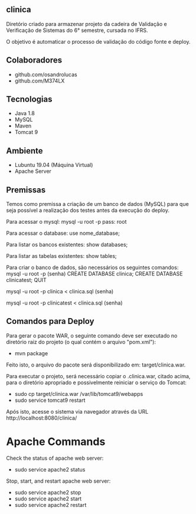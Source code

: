 ## clinica

Diretório criado para armazenar projeto da cadeira de Validação e Verificação de Sistemas do 6° semestre, cursada no IFRS.

O objetivo é automaticar o processo de validação do código fonte e deploy.

## Colaboradores
* github.com/osandrolucas
* github.com/M374LX

## Tecnologias
* Java 1.8
* MySQL
* Maven
* Tomcat 9

## Ambiente
* Lubuntu 19.04 (Máquina Virtual)
* Apache Server

## Premissas
Temos como premissa a criação de um banco de dados (MySQL) para que seja possível a realização dos testes antes da execução do deploy.

Para acessar o mysql:
mysql -u root -p
pass: root

Para acessar o database:
use nome_database;

Para listar os bancos existentes:
show databases;

Para listar as tabelas existentes:
show tables;

Para criar o banco de dados, são necessários os seguintes comandos:
mysql -u root -p
(senha)
CREATE DATABASE clinica;
CREATE DATABASE clinicatest;
QUIT

mysql -u root -p clinica < clinica.sql
(senha)

mysql -u root -p clinicatest < clinica.sql
(senha)


## Comandos para Deploy
Para gerar o pacote WAR, o seguinte comando deve ser executado no diretório raiz do projeto (o qual contém o arquivo "pom.xml"):
* mvn package

Feito isto, o arquivo do pacote será disponibilizado em: target/clinica.war.

Para executar o projeto, será necessário copiar o .clinica.war, citado acima, para o diretório apropriado e possivelmente reiniciar o serviço do Tomcat:
* sudo cp target/clinica.war /var/lib/tomcat9/webapps
* sudo service tomcat9 restart

Após isto, acesse o sistema via navegador através da URL http://localhost:8080/clinica/

# Apache Commands

Check the status of apache web server: 
* sudo service apache2 status

Stop, start, and restart apache web server:
* sudo service apache2 stop
* sudo service apache2 start
* sudo service apache2 restart


